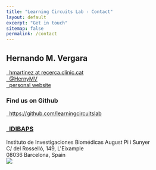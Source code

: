 ```yaml
---
title: "Learning Circuits Lab - Contact"
layout: default
excerpt: "Get in touch"
sitemap: false
permalink: /contact
---
```


<div class="col-sm-6 text-center">
<h2>Hernando M. Vergara</h2>
<p>
<a href="mailto:hmartinez@recerca.clinic.cat"><i class="fas fa-envelope fa-fw"></i>&nbsp; hmartinez at recerca.clinic.cat</a><br />
<a href="https://twitter.com/HernyMV"><i class="fab fa-twitter"></i>&nbsp; @HernyMV</a><br />
<a href="https://https://hernandomv.github.io/"><i class="fas fa-id-card-o fa-fw"></i>&nbsp; personal website</a>
</p>
</div>

<div class="col-sm-6 text-center my-auto">
<h3>Find us on Github</h3>
<p><a href="https://github.com/learningcircuitslab">
<i class="fab fa-twitter"></i>&nbsp; https://github.com/learningcircuitslab</a></p>
</div>

<div class="col-sm-6 my-auto text-center">
<h3><a href="https://www.clinicbarcelona.org/en/idibaps"><i class="fas fa-university fa-fw"></i>&nbsp; IDIBAPS</a></h3>
Instituto de Investigaciones Biomédicas August Pi i Sunyer <br />
C/ del Rosselló, 149, L'Eixample <br />
08036 Barcelona, Spain <br />
</div>

<div class="col-sm-6 text-center">
<img class="img-fluid" src="{{ site.url }}{{ site.baseurl }}/images/Idibaps_aereo.png">
</div>
